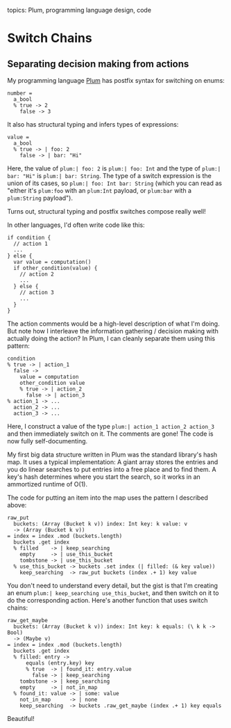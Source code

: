 topics: Plum, programming language design, code

# Switch Chains

## Separating decision making from actions

My programming language [Plum](/plum) has postfix syntax for switching on enums:

```plum
number =
  a_bool
  % true -> 2
    false -> 3
```

It also has structural typing and infers types of expressions:

```plum
value =
  a_bool
  % true -> | foo: 2
    false -> | bar: "Hi"
```

Here, the value of `plum:| foo: 2` is `plum:| foo: Int` and the type of `plum:| bar: "Hi"` is `plum:| bar: String`.
The type of a switch expression is the union of its cases, so `plum:| foo: Int bar: String` (which you can read as "either it's `plum:foo` with an `plum:Int` payload, or `plum:bar` with a `plum:String` payload").

Turns out, structural typing and postfix switches compose really well!

In other languages, I'd often write code like this:

```plum
if condition {
  // action 1
  ...
} else {
  var value = computation()
  if other_condition(value) {
    // action 2
    ...
  } else {
    // action 3
    ...
  }
}
```

The action comments would be a high-level description of what I'm doing.
But note how I interleave the information gathering / decision making with actually doing the action?
In Plum, I can cleanly separate them using this pattern:

```plum
condition
% true -> | action_1
  false ->
    value = computation
    other_condition value
    % true -> | action_2
      false -> | action_3
% action_1 -> ...
  action_2 -> ...
  action_3 -> ...
```

Here, I construct a value of the type `plum:| action_1 action_2 action_3` and then immediately switch on it.
The comments are gone!
The code is now fully self-documenting.

My first big data structure written in Plum was the standard library's hash map.
It uses a typical implementation:
A giant array stores the entries and you do linear searches to put entries into a free place and to find them.
A key's hash determines where you start the search, so it works in an ammortized runtime of O(1).

The code for putting an item into the map uses the pattern I described above:

```plum
raw_put
  buckets: (Array (Bucket k v)) index: Int key: k value: v
  -> (Array (Bucket k v))
= index = index .mod (buckets.length)
  buckets .get index
  % filled    -> | keep_searching
    empty     -> | use_this_bucket
    tombstone -> | use_this_bucket
  % use_this_bucket -> buckets .set index (| filled: (& key value))
    keep_searching  -> raw_put buckets (index .+ 1) key value
```

You don't need to understand every detail, but the gist is that I'm creating an enum `plum:| keep_searching use_this_bucket`, and then switch on it to do the corresponding action.
Here's another function that uses switch chains:

```plum
raw_get_maybe
  buckets: (Array (Bucket k v)) index: Int key: k equals: (\ k k -> Bool)
  -> (Maybe v)
= index = index .mod (buckets.length)
  buckets .get index
  % filled: entry ->
      equals (entry.key) key
      % true  -> | found_it: entry.value
        false -> | keep_searching
    tombstone -> | keep_searching
    empty     -> | not_in_map
  % found_it: value -> | some: value
    not_in_map      -> | none
    keep_searching  -> buckets .raw_get_maybe (index .+ 1) key equals
```

Beautiful!
